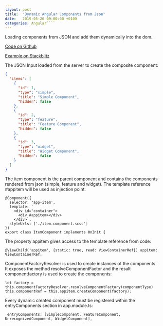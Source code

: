 ```yaml
---
layout: post
title:  "Dynamic Angular Components from Json"
date:   2019-05-26 09:00:00 +0100
categories: Angular````
---
```

Loading components from JSON and add them dynamically into the dom. 

[Code on Github](https://github.com/mavento/angular-dynamic-component-json)

[Example on Stackblitz](https://stackblitz.com/edit/angular-dynamic-component-json)

The JSON Input loaded from the server to create the composite component:

```json
{
  "items": [
    {
      "id": 1,
      "type": "simple",
      "title": "Simple Component",
      "hidden": false
    },
    {
      "id": 2,
      "type": "feature",
      "title": "Feature Component",
      "hidden": false
    },
    {
      "id": 3,
      "type": "widget",
      "title": "Widget Component",
      "hidden": false
    }
  ]
}
```
The item component is the parent component and contains the components rendered from json (simple, feature and widget).
The template reference #appitem will be used as injection point:
```
@Component({
  selector: 'app-item',
  template: `
    <div id="container">
      <div #appitem></div>
    </div>`,
  styleUrls: ['./item.component.scss']
})
export class ItemComponent implements OnInit {
```
The property appitem gives access to the template reference from code:
```
@ViewChild('appitem', {static: true, read: ViewContainerRef}) appitem: ViewContainerRef;
```
ComponentFactoryResolver is used to create instances of the components. It exposes the method resolveComponentFactor and the result componentfactory
is used to create the components:
```
let factory = this.componentFactoryResolver.resolveComponentFactory(componentType)
this.componentRef = this.appitem.createComponent(factory);
```
Every dynamic created component must be registered within the entryComponents section in app.module.ts:
```
 entryComponents: [SimpleComponent, FeatureComponent, UnrecognizedComponent, WidgetComponent],
```





